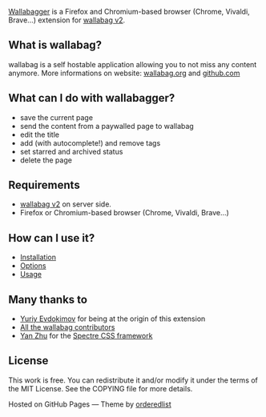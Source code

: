 [Wallabagger](https://github.com/wallabag/wallabagger) is a Firefox and Chromium-based browser (Chrome, Vivaldi, Brave…) extension for [wallabag v2](https://wallabag.org).

## What is wallabag?

wallabag is a self hostable application allowing you to not miss any content anymore. More informations on website: [wallabag.org](https://wallabag.org) and [github.com](https://github.com/wallabag/wallabag)

## What can I do with wallabagger?

* save the current page
* send the content from a paywalled page to wallabag
* edit the title
* add (with autocomplete!) and remove tags
* set starred and archived status
* delete the page

## Requirements

* [wallabag v2](https://wallabag.org) on server side.
* Firefox or Chromium-based browser (Chrome, Vivaldi, Brave…)

## How can I use it?

- [Installation](installation)
- [Options](options)
- [Usage](usage)

## Many thanks to

* [Yuriy Evdokimov](mailto:rurik19@yandex.ru) for being at the origin of this extension
* [All the wallabag contributors](https://github.com/wallabag/wallabag/graphs/contributors)
* [Yan Zhu](https://github.com/picturepan2) for the [Spectre CSS framework](https://github.com/picturepan2/spectre)

## License

This work is free. You can redistribute it and/or modify it under the terms of the MIT License. See the COPYING file for more details.

Hosted on GitHub Pages — Theme by [orderedlist](https://github.com/orderedlist)
